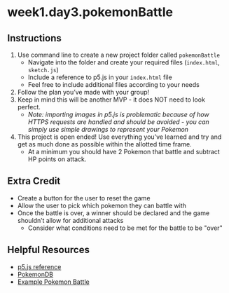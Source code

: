# week1.day3.pokemonBattle

## Instructions
1. Use command line to create a new project folder called `pokemonBattle`
    - Navigate into the folder and create your required files (`index.html`, `sketch.js`) 
    - Include a reference to p5.js in your `index.html` file
    - Feel free to include additional files according to your needs
2. Follow the plan you’ve made with your group!
3. Keep in mind this will be another MVP - it does NOT need to look perfect.
    - *Note: importing images in p5.js is problematic because of how HTTPS requests are handled and should be avoided - you can simply use simple drawings to represent your Pokemon*
4. This project is open ended! Use everything you’ve learned and try and get as much done as possible within the allotted time frame. 
    - At a minimum you should have 2 Pokemon that battle and subtract HP points on attack.

## Extra Credit
- Create a button for the user to reset the game
- Allow the user to pick which pokemon they can battle with
- Once the battle is over, a winner should be declared and the game shouldn’t allow for additional attacks
    - Consider what conditions need to be met for the battle to be "over"

## Helpful Resources
- [p5.js reference](https://p5js.org/reference/)
- [PokemonDB](https://pokemondb.net/)
- [Example Pokemon Battle](http://pokemonshowdown.com/)
